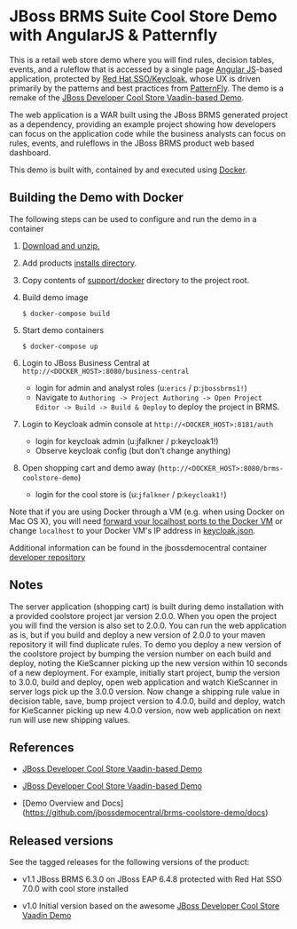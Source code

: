 JBoss BRMS Suite Cool Store Demo with AngularJS & Patternfly
================================
This is a retail web store demo where you will find rules, decision tables, events, and a ruleflow 
that is accessed by a single page [Angular JS](https://angularjs.org)-based application, protected by [Red Hat SSO/Keycloak](http://keycloak.jboss.org), whose UX is driven primarily by the patterns and best practices from [PatternFly](https://patternfly.org). The demo is a remake of the [JBoss Developer Cool Store Vaadin-based Demo](https://github.com/jbossdemocentral/brms-coolstore-demo).

The web application is a WAR built using the JBoss BRMS
generated project as a dependency, providing an example project showing how developers can focus on the 
application code while the business analysts can focus on rules, events, and ruleflows in the 
JBoss BRMS product web based dashboard.

This demo is built with, contained by and executed using [Docker](https://docker.com).


Building the Demo with Docker
-----------------------------------------
The following steps can be used to configure and run the demo in a container

1. [Download and unzip.](https://github.com/jbossdemocentral/brms-coolstore-demo-angular-patternfly/archive/master.zip)

2. Add products [installs directory](installs/).

3. Copy contents of [support/docker](support/docker) directory to the project root.

4. Build demo image

	```
	$ docker-compose build
	```
5. Start demo containers

	```
	$ docker-compose up
	```
		
6. Login to JBoss Business Central at `http://<DOCKER_HOST>:8080/business-central`

    - login for admin and analyst roles (u:`erics` / p:`jbossbrms1!`)
    - Navigate to `Authoring -> Project Authoring -> Open Project Editor -> Build -> Build & Deploy` to deploy the project in BRMS.

7. Login to Keycloak admin console at `http://<DOCKER_HOST>:8181/auth`

   - login for keycloak admin (u:jfalkner / p:keycloak1!)
	- Observe keycloak config (but don't change anything)

8. Open shopping cart and demo away (`http://<DOCKER_HOST>:8080/brms-coolstore-demo`)

	- login for the cool store is (u:`jfalkner` / p:`keycloak1!`)
	
Note that if you are using Docker through a VM (e.g. when using Docker on Mac OS X), you will need [forward your localhost ports to the Docker VM](https://github.com/boot2docker/boot2docker/blob/master/doc/WORKAROUNDS.md#port-forwarding) or change `localhost` to your Docker VM's IP address in [keycloak.json](src/main/webapp/keycloak.json).
  
Additional information can be found in the jbossdemocentral container [developer repository](https://github.com/jbossdemocentral/docker-developer)


Notes
-----
The server application (shopping cart) is built during demo installation with a provided coolstore project jar version 2.0.0. When you 
open the project you will find the version is also set to 2.0.0. You can run the web application as is, but if you build and deploy
a new version of 2.0.0 to your maven repository it will find duplicate rules. To demo you deploy a new version of the coolstore
project by bumping the version number on each build and deploy, noting the KieScanner picking up the new version within 10 seconds 
of a new deployment. For example, initially start project, bump the version to 3.0.0, build and deploy, open web application and
watch KieScanner in server logs pick up the 3.0.0 version. Now change a shipping rule value in decision table, save, bump project
version to 4.0.0, build and deploy, watch for KieScanner picking up new 4.0.0 version, now web application on next run will use new
shipping values.


References
----------
- [JBoss Developer Cool Store Vaadin-based Demo](https://github.com/jbossdemocentral/brms-coolstore-demo)

- [JBoss Developer Cool Store Vaadin-based Demo](https://github.com/jbossdemocentral/brms-coolstore-demo)

- [Demo Overview and Docs] (https://github.com/jbossdemocentral/brms-coolstore-demo/docs)


Released versions
-----------------
See the tagged releases for the following versions of the product:

- v1.1 JBoss BRMS 6.3.0 on JBoss EAP 6.4.8 protected with Red Hat SSO 7.0.0 with cool store installed

- v1.0 Initial version based on the awesome [JBoss Developer Cool Store Vaadin Demo](https://github.com/jbossdemocentral/brms-coolstore-demo)

